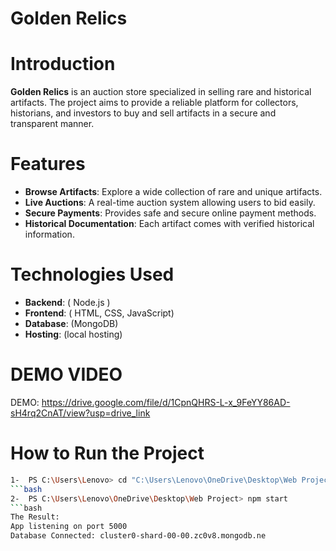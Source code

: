 # Golden Relics

#  Introduction
**Golden Relics** is an auction store specialized in selling rare and historical artifacts. The project aims to provide a reliable platform for collectors, historians, and investors to buy and sell artifacts in a secure and transparent manner.

#  Features
-  **Browse Artifacts**: Explore a wide collection of rare and unique artifacts.
-  **Live Auctions**: A real-time auction system allowing users to bid easily.
-  **Secure Payments**: Provides safe and secure online payment methods.
-  **Historical Documentation**: Each artifact comes with verified historical information.
 
#  Technologies Used
- **Backend**: ( Node.js )
- **Frontend**: ( HTML, CSS, JavaScript)
- **Database**: (MongoDB)
- **Hosting**: (local hosting)

# DEMO VIDEO
DEMO: https://drive.google.com/file/d/1CpnQHRS-L-x_9FeYY86AD-sH4rq2CnAT/view?usp=drive_link
#  How to Run the Project

   ```bash
1-  PS C:\Users\Lenovo> cd "C:\Users\Lenovo\OneDrive\Desktop\Web Project"
 ```bash
2-  PS C:\Users\Lenovo\OneDrive\Desktop\Web Project> npm start
 ```bash
The Result:
App listening on port 5000
Database Connected: cluster0-shard-00-00.zc0v8.mongodb.ne
